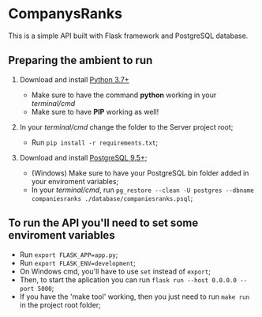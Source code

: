 # CompanysRanks

This is a simple API built with Flask framework and PostgreSQL database.

## Preparing the ambient to run
1. Download and install [Python 3.7+](https://www.python.org/downloads/)
   * Make sure to have the command __python__ working in your _terminal/cmd_
   * Make sure to have __PIP__ working as well!

2. In your _terminal/cmd_ change the folder to the Server project root;
   * Run `pip install -r requirements.txt`;
   
3. Download and install [PostgreSQL 9.5+](https://www.postgresql.org/download/);
   * (Windows) Make sure to have your PostgreSQL bin folder added in your enviroment variables;
   * In your _terminal/cmd_, run `pg_restore --clean -U postgres --dbname companiesranks ./database/companiesranks.psql`;
   
## To run the API you'll need to set some enviroment variables
* Run `export FLASK_APP=app.py`;  
* Run `export FLASK_ENV=development`;  
* On Windows cmd, you'll have to use `set` instead of `export`;  
* Then, to start the aplication you can run `flask run --host 0.0.0.0 --port 5000`;  
* If you have the 'make tool' working, then you just need to run `make run` in the project root folder;  
